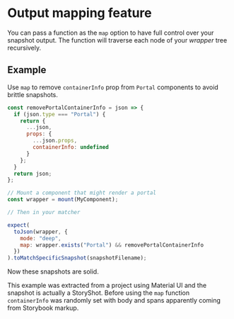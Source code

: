 # Output mapping feature

You can pass a function as the `map` option to have full control over your snapshot output. The function will traverse each node of your _wrapper_ tree recursively.

## Example

Use `map` to remove `containerInfo` prop from `Portal` components to avoid brittle snapshots.

```javascript
const removePortalContainerInfo = json => {
  if (json.type === "Portal") {
    return {
      ...json,
      props: {
        ...json.props,
        containerInfo: undefined
      }
    };
  }
  return json;
};

// Mount a component that might render a portal
const wrapper = mount(MyComponent);

// Then in your matcher

expect(
  toJson(wrapper, {
    mode: "deep",
    map: wrapper.exists("Portal") && removePortalContainerInfo
  })
).toMatchSpecificSnapshot(snapshotFilename);
```

Now these snapshots are solid. 

This example was extracted from a project using Material UI and the snapshot is actually a StoryShot. Before using the `map` function `containerInfo` was randomly set with body and spans apparently coming from Storybook markup.